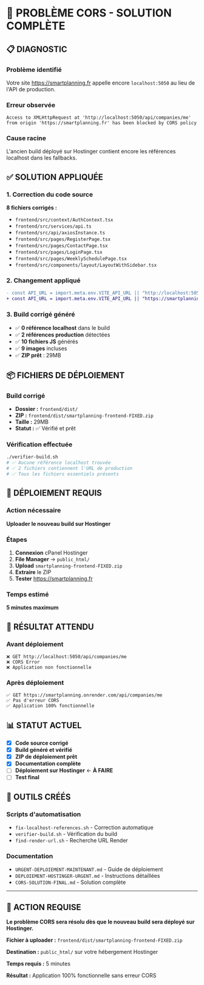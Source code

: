 # 🎯 PROBLÈME CORS - SOLUTION COMPLÈTE

## 📋 DIAGNOSTIC

### Problème identifié

Votre site https://smartplanning.fr appelle encore `localhost:5050` au lieu de l'API de production.

### Erreur observée

```
Access to XMLHttpRequest at 'http://localhost:5050/api/companies/me'
from origin 'https://smartplanning.fr' has been blocked by CORS policy
```

### Cause racine

L'ancien build déployé sur Hostinger contient encore les références localhost dans les fallbacks.

## ✅ SOLUTION APPLIQUÉE

### 1. Correction du code source

**8 fichiers corrigés :**

- `frontend/src/context/AuthContext.tsx`
- `frontend/src/services/api.ts`
- `frontend/src/api/axiosInstance.ts`
- `frontend/src/pages/RegisterPage.tsx`
- `frontend/src/pages/ContactPage.tsx`
- `frontend/src/pages/LoginPage.tsx`
- `frontend/src/pages/WeeklySchedulePage.tsx`
- `frontend/src/components/layout/LayoutWithSidebar.tsx`

### 2. Changement appliqué

```diff
- const API_URL = import.meta.env.VITE_API_URL || "http://localhost:5050/api";
+ const API_URL = import.meta.env.VITE_API_URL || "https://smartplanning.onrender.com/api";
```

### 3. Build corrigé généré

- ✅ **0 référence localhost** dans le build
- ✅ **2 références production** détectées
- ✅ **10 fichiers JS** générés
- ✅ **9 images** incluses
- ✅ **ZIP prêt** : 29MB

## 📦 FICHIERS DE DÉPLOIEMENT

### Build corrigé

- **Dossier :** `frontend/dist/`
- **ZIP :** `frontend/dist/smartplanning-frontend-FIXED.zip`
- **Taille :** 29MB
- **Statut :** ✅ Vérifié et prêt

### Vérification effectuée

```bash
./verifier-build.sh
# ✅ Aucune référence localhost trouvée
# ✅ 2 fichiers contiennent l'URL de production
# ✅ Tous les fichiers essentiels présents
```

## 🚀 DÉPLOIEMENT REQUIS

### Action nécessaire

**Uploader le nouveau build sur Hostinger**

### Étapes

1. **Connexion** cPanel Hostinger
2. **File Manager** → `public_html/`
3. **Upload** `smartplanning-frontend-FIXED.zip`
4. **Extraire** le ZIP
5. **Tester** https://smartplanning.fr

### Temps estimé

**5 minutes maximum**

## 🎯 RÉSULTAT ATTENDU

### Avant déploiement

```
❌ GET http://localhost:5050/api/companies/me
❌ CORS Error
❌ Application non fonctionnelle
```

### Après déploiement

```
✅ GET https://smartplanning.onrender.com/api/companies/me
✅ Pas d'erreur CORS
✅ Application 100% fonctionnelle
```

## 📊 STATUT ACTUEL

- [x] **Code source corrigé**
- [x] **Build généré et vérifié**
- [x] **ZIP de déploiement prêt**
- [x] **Documentation complète**
- [ ] **Déploiement sur Hostinger** ← **À FAIRE**
- [ ] **Test final**

## 🔧 OUTILS CRÉÉS

### Scripts d'automatisation

- `fix-localhost-references.sh` - Correction automatique
- `verifier-build.sh` - Vérification du build
- `find-render-url.sh` - Recherche URL Render

### Documentation

- `URGENT-DEPLOIEMENT-MAINTENANT.md` - Guide de déploiement
- `DEPLOIEMENT-HOSTINGER-URGENT.md` - Instructions détaillées
- `CORS-SOLUTION-FINAL.md` - Solution complète

---

## 🚨 ACTION REQUISE

**Le problème CORS sera résolu dès que le nouveau build sera déployé sur Hostinger.**

**Fichier à uploader :** `frontend/dist/smartplanning-frontend-FIXED.zip`

**Destination :** `public_html/` sur votre hébergement Hostinger

**Temps requis :** 5 minutes

**Résultat :** Application 100% fonctionnelle sans erreur CORS
